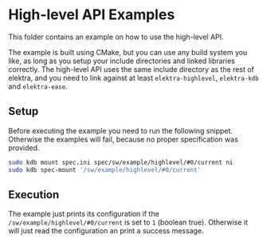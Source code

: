 # High-level API Examples
This folder contains an example on how to use the high-level API.

The example is built using CMake, but you can use any build system you like, as long as you setup your include directories and linked
libraries correctly. The high-level API uses the same include directory as the rest of elektra, and you need to link against at least
`elektra-highlevel`, `elektra-kdb` and `elektra-ease`.

## Setup
Before executing the example you need to run the following snippet. Otherwise the examples will fail, because no proper specification
was provided.

```sh
sudo kdb mount spec.ini spec/sw/example/highlevel/#0/current ni
sudo kdb spec-mount '/sw/example/highlevel/#0/current'
```

## Execution
The example just prints its configuration if the `/sw/example/highlevel/#0/current` is set to `1` (boolean true). Otherwise it
will just read the configuration an print a success message.
